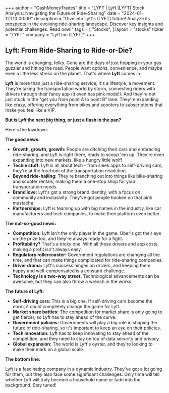 +++
author = "CashMoneyTrades"
title = "LYFT |  Lyft (LYFT) Stock Analysis: Navigating the Future of Ride-Sharing"
date = "2024-01-12T10:00:00"
description = "Dive into Lyft's (LYFT) future! Analyze its prospects in the evolving ride-sharing landscape.  Discover key insights and potential challenges. Read now!"
tags = [
"Stocks",
]
layout = "stocks"
ticker = "LYFT"
company = "Lyft Inc (LYFT)"
+++
        


## Lyft: From Ride-Sharing to Ride-or-Die?

The world is changing, folks. Gone are the days of just hopping in your gas guzzler and hitting the road. People want options, convenience, and maybe even a little less stress on the planet. That's where **Lyft** comes in.

**Lyft** is more than just a ride-sharing service, it's a lifestyle, a movement. They're taking the transportation world by storm, connecting riders with drivers through their fancy app (it even has pink mode!). And they're not just stuck in the "get you from point A to point B" lane. They're expanding like crazy, offering everything from bikes and scooters to subscriptions that make you feel like a VIP.

**But is Lyft the next big thing, or just a flash in the pan?**

Here's the lowdown:

**The good news:**

* **Growth, growth, growth:** People are ditching their cars and embracing ride-sharing, and Lyft is right there, ready to scoop 'em up. They're even expanding into new markets, like a hungry little wolf!
* **Techie stuff:** Lyft is all about tech - from sleek apps to self-driving cars, they're at the forefront of the transportation revolution. 
* **Beyond ride-hailing:** They're branching out into things like bike-sharing and scooter rentals, making them a one-stop shop for your transportation needs.
* **Brand love:** Lyft's got a strong brand identity, with a focus on community and inclusivity. They've got people hooked on that pink mustache.
* **Partnerships:** Lyft is teaming up with big names in the industry, like car manufacturers and tech companies, to make their platform even better.

**The not-so-good news:**

* **Competition:** Lyft isn't the only player in the game. Uber's got their eye on the prize too, and they're always ready for a fight. 
* **Profitability?** That's a tricky one. With all those drivers and app costs, making a profit isn't always easy.
* **Regulatory rollercoaster:** Government regulations are changing all the time, and that can make things complicated for ride-sharing companies.
* **Driver drama:** Lyft's success hinges on drivers, and keeping them happy and well-compensated is a constant challenge.
* **Technology is a two-way street:** Technological advancements can be awesome, but they can also throw a wrench in the works. 

**The future of Lyft:**

* **Self-driving cars:** This is a big one. If self-driving cars become the norm, it could completely change the game for Lyft.
* **Market share battles:** The competition for market share is only going to get fiercer, so Lyft has to stay ahead of the curve.
* **Government policies:** Governments will play a big role in shaping the future of ride-sharing, so it's important to keep an eye on their policies.
* **Tech innovation:** Lyft has to keep innovating to stay ahead of the competition, and they need to stay on top of data security and privacy.
* **Global expansion:** The world is Lyft's oyster, and they're looking to make their mark on a global scale.

**The bottom line:**

Lyft is a fascinating company in a dynamic industry. They've got a lot going for them, but they also face some significant challenges. Only time will tell whether Lyft will truly become a household name or fade into the background. Stay tuned! 

        